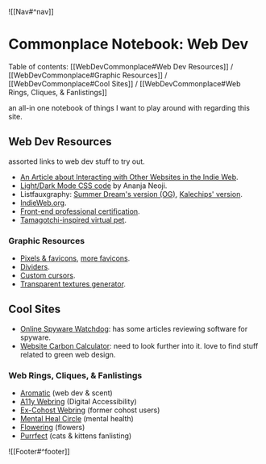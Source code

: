 ![[Nav#^nav]]

# Commonplace Notebook: Web Dev
Table of contents: [[WebDevCommonplace#Web Dev Resources]] / [[WebDevCommonplace#Graphic Resources]] / [[WebDevCommonplace#Cool Sites]] / [[WebDevCommonplace#Web Rings, Cliques, & Fanlistings]]

an all-in one notebook of things I want to play around with regarding this site.

## Web Dev Resources
assorted links to web dev stuff to try out.

- [An Article about Interacting with Other Websites in the Indie Web](https://32bit.cafe/interactingontheweb/).
- [Light/Dark Mode CSS code](https://dev.to/ananyaneogi/create-a-dark-light-mode-switch-with-css-variables-34l8) by Ananja Neoji.
- Listfauxgraphy: [Summer Dream's version (OG)](https://summerstorms.me/Thoughts/Listfauxgraphy), [Kalechips' version](https://kalechips.net/projects/code/listfauxgraphy).
- [IndieWeb.org](https://indieweb.org/).
- [Front-end professional certification](https://www.freecodecamp.org/learn/2022/responsive-web-design/).
- [Tamagotchi-inspired virtual pet](https://tamanotchi.world/).

### Graphic Resources
- [Pixels & favicons](https://pixels.crd.co/), [more favicons](https://kawaiiness.net/favicons.php).
- [Dividers](https://dividers.crd.co/).
- [Custom cursors](https://www.cursors-4u.com/).
- [Transparent textures generator](https://www.transparenttextures.com/).

## Cool Sites
- [Online Spyware Watchdog](https://spyware.neocities.org/): has some articles reviewing software for spyware.
- [Website Carbon Calculator](https://www.websitecarbon.com/): need to look further into it. love to find stuff related to green web design.

### Web Rings, Cliques, & Fanlistings
- [Aromatic](https://aromatic.wings.nu/about.php) (web dev & scent)
- [A11y Webring](https://a11y-webring.club/) (Digital Accessibility)
- [Ex-Cohost Webring](https://cwr.beesbuzz.biz/join/) (former cohost users)
- [Mental Heal Circle](https://softheartclinic.neocities.org/mentalhealcircle) (mental health)
- [Flowering](https://theflowering.neocities.org/) (flowers)
- [Purrfect](https://theatregirl.net/cats/becomemember.php) (cats & kittens fanlisting)

![[Footer#^footer]]